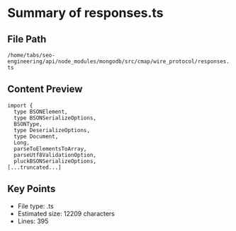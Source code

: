 # Summary of responses.ts
  
## File Path
`/home/tabs/seo-engineering/api/node_modules/mongodb/src/cmap/wire_protocol/responses.ts`

## Content Preview
```
import {
  type BSONElement,
  type BSONSerializeOptions,
  BSONType,
  type DeserializeOptions,
  type Document,
  Long,
  parseToElementsToArray,
  parseUtf8ValidationOption,
  pluckBSONSerializeOptions,
[...truncated...]
```

## Key Points
- File type: .ts
- Estimated size: 12209 characters
- Lines: 395
